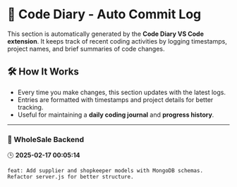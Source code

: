# 📜 Code Diary - Auto Commit Log  

This section is automatically generated by the **Code Diary VS Code extension**. It keeps track of recent coding activities by logging timestamps, project names, and brief summaries of code changes.  

## 🛠 How It Works  
- Every time you make changes, this section updates with the latest logs.  
- Entries are formatted with timestamps and project details for better tracking.  
- Useful for maintaining a **daily coding journal** and **progress history**.  

---

### **📌 WholeSale Backend**
🕒 **2025-02-17 00:05:14**

```
feat: Add supplier and shopkeeper models with MongoDB schemas. Refactor server.js for better structure.
```

